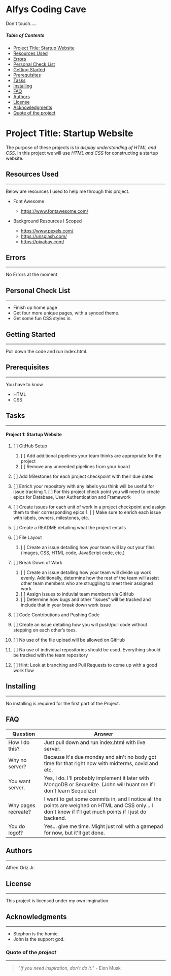 # Alfys Coding Cave

Don't touch.....



<!-- Table of contents for people navigate quicker
*Issues exist with the spacing within the ID call '%20' is not working properly and will not link to topics unable to resolve-->

##### Table of Contents

- [Project Title: Startup Website ](#project-title-startup-website)
- [Resources Used](#Resources-Used)
- [Errors](#Errors)
- [Personal Check List](#Personal-Check-List)
- [Getting Started](#Getting-Started)
- [Prerequisites](#Prerequisites)
- [Tasks](#Tasks)
- [Installing](#Installing)
- [FAQ](#faq)
- [Authors](#Authors)
- [License](#License)
- [Acknowledgments](#Acknowledgments)
- [Quote of the project](#Quote-of-the-project)

<!--The project name for this assignment-->

# Project Title: Startup Website

The purpose of these projects is to _display understanding of HTML and CSS_. In this project we will use _HTML and CSS_ for constructing a startup website.

<!--Resources I used to research and help me conceptually-->

## Resources Used

---

Below are resources I used to help me through this project.

- Font Awesome

  - https://www.fontawesome.com/

- Background Resources I Scoped
  - https://www.pexels.com/
  - https://unsplash.com/
  - https://pixabay.com/

<!--List of Erros I'm facing-->

## Errors

---

No Errors at the moment

<!--Things that I want to add to the project-->

## Personal Check List

---

- Finish up home page
- Get four more unique pages, with a synced theme.
- Get some fun CSS styles in.

<!--To explain how to start-->

## Getting Started

---

Pull down the code and run index.html.

<!--The knowledge required before moving on-->

## Prerequisites

---

You have to know

- HTML
- CSS
<!--List of Tasks-->

## Tasks

---

<!--Tasks for Project-->

#### Project 1: Startup Website

1. [ ] GitHub Setup

   1. [ ] Add additional pipelines your team thinks are appropriate for the project
   2. [ ] Remove any unneeded pipelines from your board

2. [ ] Add Milestones for each project checkpoint with their due dates

3. [ ] Enrich your repository with any labels you think will be useful for issue tracking 1. [ ] For this project check point you will need to create epics for Database, User
       Authentication and Framework

4. [ ] Create issues for each unit of work in a project checkpoint and assign them to their
       corresponding epics 1. [ ] Make sure to enrich each issue with labels, owners, milestones, etc.

5. [ ] Create a README detailing what the project entails

6. [ ] File Layout
   1. [ ] Create an issue detailing how your team will lay out your files (images, CSS, HTML code,
          JavaScript code, etc.)
7. [ ] Break Down of Work
    1. [ ] Create an issue detailing how your team will divide up work evenly. Additionally, determine
how the rest of the team will assist other team members who are struggling to meet their
assigned work.
    2. [ ] Assign issues to induvial team members via GitHub
    3. [ ] Determine how bugs and other “issues” will be tracked and include that in your break down
work issue

8. [ ] Code Contributions and Pushing Code
 1. [ ] Create an issue detailing how you will push/pull code without stepping on each other’s toes. 
 2. [ ] No use of the file upload will be allowed on GitHub
 3. [ ] No use of individual repositories should be used. Everything should be tracked with the
team repository
4. [ ] Hint: Look at branching and Pull Requests to come up with a good work flow

<!--Installing Heading (none required)-->

## Installing

---

No installing is required for the first part of the Project.

<!--FAQ for Team-->

## FAQ
Question | Answer
------------ | -------------
How I do this? | Just pull down and run index.html with live server.
Why no server? | Because it's due monday and ain't no body got time for that right now with midterms, covid and etc.
You want server. | Yes, I do. I'll probably implement it later with MongoDB or Sequelize. (John will huant me if I don't learn Sequelize)
Why pages recreate? | I want to get some commits in, and I notice all the points are weighed on HTML and CSS only... I don't know if I'll get much points if I just do backend.
You do logo!? | Yes... give me time. Might just roll with a gamepad for now, but it'll get done.

<!--Author Heading-->

## Authors

---

Alfred Oriz Jr.

<!--Licensing Heading-->

## License

---

This project is licensed under my own imgination.

<!--Acknowledgements Heading-->

## Acknowledgments

---

* Stephon is the homie.
* John is the support god.

<!--Quote od the "project" Heading-->

### Quote of the _project_

---

> "_If you need inspiration, don't do it._" - Elon Musk
